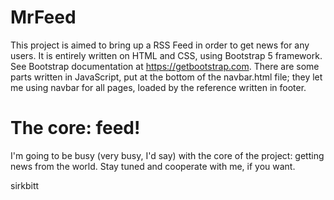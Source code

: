 # MrFeed

This project is aimed to bring up a RSS Feed in order to get news for any users.
It is entirely written on HTML and CSS, using Bootstrap 5 framework. See Bootstrap documentation at https://getbootstrap.com.
There are some parts written in JavaScript, put at the bottom of the navbar.html file; they let me using navbar for all pages, loaded by the reference written in footer.

# The core: feed!

I'm going to be busy (very busy, I'd say) with the core of the project: getting news from the world.
Stay tuned and cooperate with me, if you want.

sirkbitt
